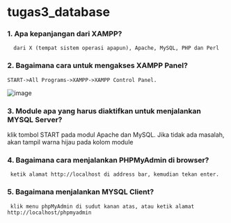# tugas3_database

### 1. Apa kepanjangan dari XAMPP?
      dari X (tempat sistem operasi apapun), Apache, MySQL, PHP dan Perl
### 2. Bagaimana cara untuk mengakses XAMPP Panel?
    START->All Programs->XAMPP->XAMPP Control Panel. 
   ![image](https://jagowebdev.com/wp-content/uploads/2016/04/jalankan_xampp_control_panel.png)

### 3. Module apa yang harus diaktifkan untuk menjalankan MYSQL Server?
   klik tombol START pada modul Apache dan MySQL. Jika tidak ada masalah, akan tampil warna hijau pada kolom module
### 4. Bagaimana cara menjalankan PHPMyAdmin di browser?
     ketik alamat http://localhost di address bar, kemudian tekan enter.
### 5. Bagaimana menjalankan MYSQL Client?
     klik menu phpMyAdmin di sudut kanan atas, atau ketik alamat http://localhost/phpmyadmin
  
